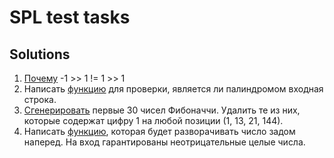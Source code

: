 # SPL test tasks

## Solutions

1. [Почему](https://github.com/vmf0min/SPL_Tasks/tree/master/Task_01) -1 >> 1 != 1 >> 1
2. Написать [функцию](https://github.com/vmf0min/SPL_Tasks/tree/master/Task_02) для проверки, является ли палиндромом входная строка.
3. [Сгенерировать](https://github.com/vmf0min/SPL_Tasks/tree/master/Task_03) первые 30 чисел Фибоначчи. Удалить те из них, которые содержат цифру 1 на любой позиции (1, 13, 21, 144).
4. Написать [функцию](https://github.com/vmf0min/SPL_Tasks/tree/master/Task_04), которая будет разворачивать число задом наперед. На вход гарантированы неотрицательные целые числа.
